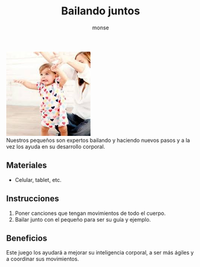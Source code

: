 ﻿---
layout: post
title:  "Bailando juntos"
tags: [corporal]
categories: [bebes, actividad]
author: monse
image: /assets/posts/2020-07-14-bailando-juntos.jpeg
hidden: true
---
![Actividad de baile](/assets/posts/2020-07-14-bailando-juntos.jpeg)<br/>
Nuestros pequeños son expertos bailando y haciendo nuevos pasos y a la vez los ayuda en su desarrollo corporal. 

## Materiales 
- Celular, tablet, etc. 

## Instrucciones
1. Poner canciones que tengan movimientos de todo el cuerpo.
2. Bailar junto con el pequeño para ser su guía y ejemplo. 

## Beneficios
Este juego los ayudará a mejorar su inteligencia corporal, a ser más ágiles y a coordinar sus movimientos.